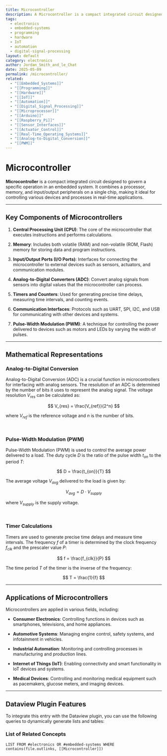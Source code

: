```yaml
---
title: Microcontroller
description: A Microcontroller is a compact integrated circuit designed to govern a specific operation in an embedded system, combining a processor, memory, and input/output peripherals on a single chip.
tags:
  - electronics
  - embedded-systems
  - programming
  - hardware
  - IoT
  - automation
  - digital-signal-processing
layout: default
category: electronics
author: Jordan_Smith_and_le_Chat
date: 2025-05-09
permalink: /microcontroller/
related:
  - "[[Embedded_Systems]]"
  - "[[Programming]]"
  - "[[Hardware]]"
  - "[[IoT]]"
  - "[[Automation]]"
  - "[[Digital_Signal_Processing]]"
  - "[[Microprocessor]]"
  - "[[Arduino]]"
  - "[[Raspberry_Pi]]"
  - "[[Sensor_Interfaces]]"
  - "[[Actuator_Control]]"
  - "[[Real-Time_Operating_Systems]]"
  - "[[Analog-to-Digital_Conversion]]"
  - "[[PWM]]"
---
```


# Microcontroller

**Microcontroller** is a compact integrated circuit designed to govern a specific operation in an embedded system. It combines a processor, memory, and input/output peripherals on a single chip, making it ideal for controlling various devices and processes in real-time applications.

---

## Key Components of Microcontrollers

1. **Central Processing Unit (CPU)**: The core of the microcontroller that executes instructions and performs calculations.
   <br>

2. **Memory**: Includes both volatile (RAM) and non-volatile (ROM, Flash) memory for storing data and program instructions.
   <br>

3. **Input/Output Ports (I/O Ports)**: Interfaces for connecting the microcontroller to external devices such as sensors, actuators, and communication modules.
   <br>

4. **Analog-to-Digital Converters (ADC)**: Convert analog signals from sensors into digital values that the microcontroller can process.
   <br>

5. **Timers and Counters**: Used for generating precise time delays, measuring time intervals, and counting events.
   <br>

6. **Communication Interfaces**: Protocols such as UART, SPI, I2C, and USB for communicating with other devices and systems.
   <br>

7. **Pulse-Width Modulation (PWM)**: A technique for controlling the power delivered to devices such as motors and LEDs by varying the width of pulses.
   <br>

---

## Mathematical Representations

### Analog-to-Digital Conversion

Analog-to-Digital Conversion (ADC) is a crucial function in microcontrollers for interfacing with analog sensors. The resolution of an ADC is determined by the number of bits it uses to represent the analog signal. The voltage resolution $V_{res}$ can be calculated as:

$$
V_{res} = \frac{V_{ref}}{2^n}
$$

where $V_{ref}$ is the reference voltage and $n$ is the number of bits.

<br>

### Pulse-Width Modulation (PWM)

Pulse-Width Modulation (PWM) is used to control the average power delivered to a load. The duty cycle $D$ is the ratio of the pulse width $t_{on}$ to the period $T$:

$$
D = \frac{t_{on}}{T}
$$

The average voltage $V_{avg}$ delivered to the load is given by:

$$
V_{avg} = D \cdot V_{supply}
$$

where $V_{supply}$ is the supply voltage.

<br>

### Timer Calculations

Timers are used to generate precise time delays and measure time intervals. The frequency $f$ of a timer is determined by the clock frequency $f_{clk}$ and the prescaler value $P$:

$$
f = \frac{f_{clk}}{P}
$$

The time period $T$ of the timer is the inverse of the frequency:

$$
T = \frac{1}{f}
$$

---

## Applications of Microcontrollers

Microcontrollers are applied in various fields, including:

- **Consumer Electronics**: Controlling functions in devices such as smartphones, televisions, and home appliances.
  <br>

- **Automotive Systems**: Managing engine control, safety systems, and infotainment in vehicles.
  <br>

- **Industrial Automation**: Monitoring and controlling processes in manufacturing and production lines.
  <br>

- **Internet of Things (IoT)**: Enabling connectivity and smart functionality in IoT devices and systems.
  <br>

- **Medical Devices**: Controlling and monitoring medical equipment such as pacemakers, glucose meters, and imaging devices.
  <br>

---

## Dataview Plugin Features

To integrate this entry with the Dataview plugin, you can use the following queries to dynamically generate lists and tables:

### List of Related Concepts

```dataview
LIST FROM #electronics OR #embedded-systems WHERE contains(file.outlinks, [[Microcontroller]])

